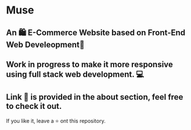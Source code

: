 # Muse
An 🛍 E-Commerce Website based on Front-End Web Develeopment🔰
----------------------------------------------------------------
Work in progress to make it more responsive using full stack web development. 💻
----------------------------------------------------------------
Link 🔗 is provided in the about section, feel free to check it out.
----------------------------------------------------------------
If you like it, leave a ⭐ ont this repository.
